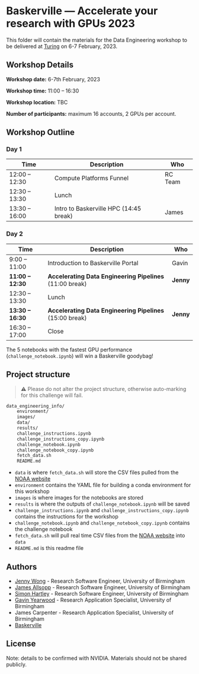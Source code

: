 # Baskerville — Accelerate your research with GPUs 2023 

This folder will contain the materials for the Data Engineering workshop to be delivered at [Turing](https://www.eventsforce.net/turingevents/frontend/reg/thome.csp?pageID=89551&eventID=249&traceRedir=2) on 6-7 February, 2023.

## Workshop Details

**Workshop date:** 6-7th February, 2023

**Workshop time:** 11:00 – 16:30 

**Workshop location:** TBC

**Number of participants:** maximum 16 accounts, 2 GPUs per account.

## Workshop Outline

### Day 1 

| Time          | Description                               | Who     |
| ------------- | ----------------------------------------- | -----   |
| 12:00 – 12:30 |  Compute Platforms Funnel                 | RC Team |
| 12:30 – 13:30 |  Lunch                                    |         |
| 13:30 – 16:00 |  Intro to Baskerville HPC (14:45 break)   | James   |

### Day 2

| Time          | Description                               | Who     |
| ------------- | ----------------------------------------- | -----   |
|  9:00 – 11:00 |  Introduction to Baskerville Portal       | Gavin   |
| **11:00 – 12:30** |  **Accelerating Data Engineering Pipelines** (11:00 break) | **Jenny** |
| 12:30 – 13:30 |  Lunch                                    |         |
| **13:30 – 16:30** |  **Accelerating Data Engineering Pipelines** (15:00 break) | **Jenny** |
| 16:30 – 17:00 |  Close                                    |         |

The 5 notebooks with the fastest GPU performance (`challenge_notebook.ipynb`) will win a Baskerville goodybag!

## Project structure

> :warning: Please do not alter the project structure, otherwise auto-marking for this challenge will fail.

```bash
data_engineering_info/
    environment/
    images/
    data/
    results/
    challenge_instructions.ipynb
    challenge_instructions_copy.ipynb
    challenge_notebook.ipynb
    challenge_notebook_copy.ipynb
    fetch_data.sh
    README.md
```

- `data` is where `fetch_data.sh` will store the CSV files pulled from the [NOAA website](https://www.ncei.noaa.gov/data/coop-hourly-precipitation/v2/archive/)
- `environment` contains the YAML file for building a conda environment for this workshop
- `images` is where images for the notebooks are stored
- `results` is where the outputs of `challenge_notebook.ipynb` will be saved
- `challenge_instructions.ipynb` and `challenge_instructions_copy.ipynb` contains the instructions for the workshop
- `challenge_notebook.ipynb` and `challenge_notebook_copy.ipynb` contains the challenge notebook
- `fetch_data.sh` will pull real time CSV files from the [NOAA website](https://www.ncei.noaa.gov/data/coop-hourly-precipitation/v2/archive/) into `data`
- `README.md` is this readme file

## Authors

- [Jenny Wong](https://github.com/jnywong) - Research Software Engineer, University of Birmingham
- [James Allsopp](https://github.com/JamesAllsopp) - Research Software Engineer, University of Birmingham
- [Simon Hartley](https://github.com/sihart25) - Research Software Engineer, University of Birmingham
- [Gavin Yearwood](https://github.com/gyear ) - Research Application Specialist, University of Birmingham
- James Carpenter - Research Application Specialist, University of Birmingham
- [Baskerville](https://github.com/baskerville-hpc)

## License

Note: details to be confirmed with NVIDIA. Materials should not be shared publicly.
